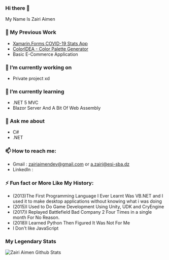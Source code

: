 ### Hi there 👋

My Name Is Zairi Aimen

### 💼 My Previous Work

- [Xamarin.Forms COVID-19 Stats App](https://github.com/ZairiAimenDz/Covid19Xamarin) 
- [ColorIDEA - Color Palette Generator](https://github.com/ZairiAimenDz/ColorIDEA)  
- Basic E-Commerce Application 

### 🔭 I’m currently working on 

- Private project xd

### 🌱 I’m currently learning 

- .NET 5 MVC 
- Blazor Server And A Bit Of Web Assembly

### 💬 Ask me about

- C#
- .NET

### 📫 How to reach me:

- Gmail : zairiaimendev@gmail.com or a.zairi@esi-sba.dz
- LinkedIn : 

### ⚡ Fun fact or More Like My History:

- (2013)The First Programming Language I Ever Learnt Was VB.NET and I used it to make desktop applications without knowing what i was doing 
- (2015)I Used to Do Game Development Using Unity, UDK and CryEngine 
- (2017)I Replayed Battlefield Bad Company 2 Four Times in a single month For No Reason.
- (2018)I Learned Python Then Figured It Was Not For Me
- I Don't like JavaScript


### My Legendary Stats

![Zairi Aimen Github Stats](https://github-readme-stats.vercel.app/api?username=ZairiAimenDz&show_icons=true&theme=radical)
